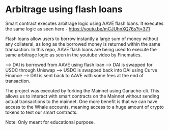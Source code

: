 # Arbitrage using flash loans

Smart contract executes arbitrage logic using AAVE flash loans. It executes the same logic as seen here - https://youtu.be/mCJUhnXQ76s?t=371

Flash loans allow users to borrow instantly a large sum of money without any collateral, as long as the borrowed money is returned within the same transaction. In this repo, AAVE flash loans are being used to execute the same arbitrage logic as seen in the youtube video by Finematics.

--> DAI is borrowed from AAVE using flash loan 
--> DAI is swapped for USDC through Uniswap
--> USDC is swapped back into DAI using Curve Finance
--> DAI is sent back to AAVE with some fees at the end of transaction.

The project was executed by forking the Mainnet using Ganache-cli. This allows us to interact with smart contracts on the Mainnet without sending actual transactions to the mainnet. One more benefit is that we can have access to the Whale accounts, meaning access to a huge amount of crypto tokens to test our smart contracts.

Note: Only meant for educational purpose. 